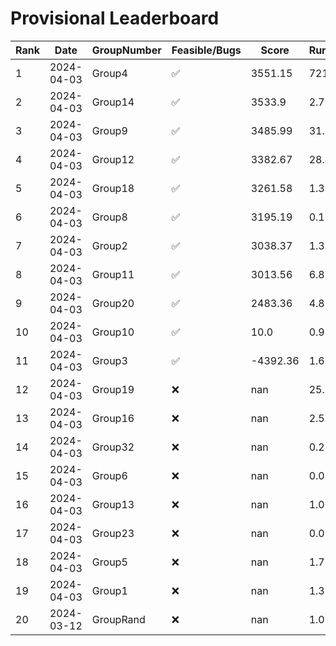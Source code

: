 # Provisional Leaderboard
| Rank | Date | GroupNumber | Feasible/Bugs | Score | Runtime |
| ------ | ------------ | ------------------- |-------------| ------- | ------- |
| 1 | 2024-04-03 | Group4 | ✅ | 3551.15 | 721.35s |
| 2 | 2024-04-03 | Group14 | ✅ | 3533.9 | 2.77s |
| 3 | 2024-04-03 | Group9 | ✅ | 3485.99 | 31.9s |
| 4 | 2024-04-03 | Group12 | ✅ | 3382.67 | 28.47s |
| 5 | 2024-04-03 | Group18 | ✅ | 3261.58 | 1.39s |
| 6 | 2024-04-03 | Group8 | ✅ | 3195.19 | 0.12s |
| 7 | 2024-04-03 | Group2 | ✅ | 3038.37 | 1.36s |
| 8 | 2024-04-03 | Group11 | ✅ | 3013.56 | 6.86s |
| 9 | 2024-04-03 | Group20 | ✅ | 2483.36 | 4.81s |
| 10 | 2024-04-03 | Group10 | ✅ | 10.0 | 0.93s |
| 11 | 2024-04-03 | Group3 | ✅ | -4392.36 | 1.68s |
| 12 | 2024-04-03 | Group19 | ❌ | nan | 25.99s |
| 13 | 2024-04-03 | Group16 | ❌ | nan | 2.57s |
| 14 | 2024-04-03 | Group32 | ❌ | nan | 0.27s |
| 15 | 2024-04-03 | Group6 | ❌ | nan | 0.09s |
| 16 | 2024-04-03 | Group13 | ❌ | nan | 1.09s |
| 17 | 2024-04-03 | Group23 | ❌ | nan | 0.09s |
| 18 | 2024-04-03 | Group5 | ❌ | nan | 1.76s |
| 19 | 2024-04-03 | Group1 | ❌ | nan | 1.38s |
| 20 | 2024-03-12 | GroupRand | ❌ | nan | 1.02s |

